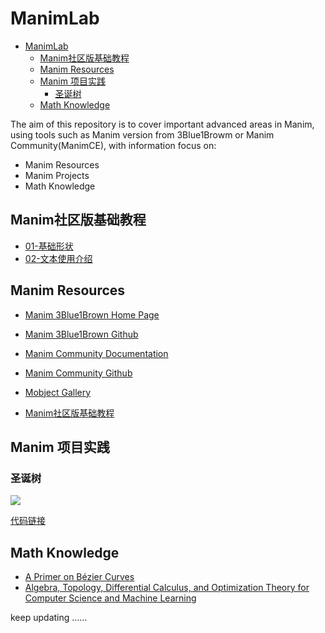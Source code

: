 # ManimLab


- [ManimLab](#manimlab)
  - [Manim社区版基础教程](#manim社区版基础教程)
  - [Manim Resources](#manim-resources)
  - [Manim 项目实践](#manim-项目实践)
    - [圣诞树](#圣诞树)
  - [Math Knowledge](#math-knowledge)

The aim of this repository is to cover important advanced areas in Manim, using tools such as Manim version from 3Blue1Browm or Manim Community(ManimCE), with information focus on:

<!-- This repository aims to cover  info about Manim, including Manim version from 3Blue1Browm or Manim Community(ManimCE), with information focus on: -->

- Manim Resources
- Manim Projects
- Math Knowledge


## Manim社区版基础教程

- [01-基础形状](https://mp.weixin.qq.com/s/K6XYxTzHmikzrApy2JYWeQ)
- [02-文本使用介绍](https://mp.weixin.qq.com/s/ZdHBrfM8xFJly2DsCt1LeQ)

## Manim Resources

<!-- ### Official Info -->

- [Manim 3Blue1Brown Home Page](https://www.3blue1brown.com/)
- [Manim 3Blue1Brown Github](https://github.com/3b1b/manim)

- [Manim Community Documentation](https://docs.manim.community/en/stable/index.html#)

- [Manim Community Github](https://github.com/ManimCommunity/manim)

- [Mobject Gallery](https://kolibril13.github.io/mobject-gallery/)

- [Manim社区版基础教程](https://github.com/liyangbit/ManimLab/tree/main/manimce-tutorial)


## Manim 项目实践

### 圣诞树

![](https://tva1.sinaimg.cn/large/008i3skNgy1gxo446i0mtg30nq0dchdv.gif)

[代码链接](https://github.com/liyangbit/ManimLab/tree/main/projects/christmas)

## Math Knowledge

- [A Primer on Bézier Curves](https://pomax.github.io/bezierinfo/index.html)
- [Algebra, Topology, Differential Calculus, and
Optimization Theory for Computer Science and Machine Learning](https://www.cis.upenn.edu/~jean/gbooks/geomath.html)

keep updating ……
